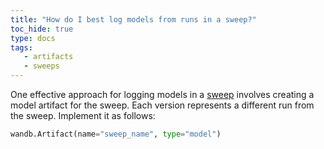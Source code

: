 ```yaml
---
title: "How do I best log models from runs in a sweep?"
toc_hide: true
type: docs
tags:
   - artifacts
   - sweeps
---
```

One effective approach for logging models in a [sweep](../guides/sweeps/) involves creating a model artifact for the sweep. Each version represents a different run from the sweep. Implement it as follows:

```python
wandb.Artifact(name="sweep_name", type="model")
```